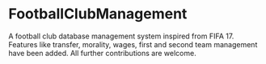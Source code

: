 # FootballClubManagement
A football club database management system inspired from FIFA 17. Features like transfer, morality, wages, first and second team management have been added. All further contributions are welcome.
